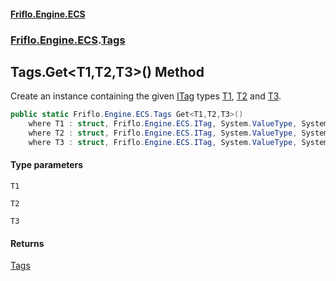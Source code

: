 #### [Friflo.Engine.ECS](index.md#'index')
### [Friflo.Engine.ECS](Friflo.Engine.ECS.md#'Friflo.Engine.ECS').[Tags](Tags.md#'Friflo.Engine.ECS.Tags')

## Tags.Get<T1,T2,T3>() Method

Create an instance containing the given [ITag](ITag.md#'Friflo.Engine.ECS.ITag') types
[T1](Tags.Get_T1,T2,T3_().md#Friflo.Engine.ECS.Tags.Get_T1,T2,T3_().T1#'Friflo.Engine.ECS.Tags.Get<T1,T2,T3>().T1'), [T2](Tags.Get_T1,T2,T3_().md#Friflo.Engine.ECS.Tags.Get_T1,T2,T3_().T2#'Friflo.Engine.ECS.Tags.Get<T1,T2,T3>().T2') and [T3](Tags.Get_T1,T2,T3_().md#Friflo.Engine.ECS.Tags.Get_T1,T2,T3_().T3#'Friflo.Engine.ECS.Tags.Get<T1,T2,T3>().T3').

```csharp
public static Friflo.Engine.ECS.Tags Get<T1,T2,T3>()
    where T1 : struct, Friflo.Engine.ECS.ITag, System.ValueType, System.ValueType
    where T2 : struct, Friflo.Engine.ECS.ITag, System.ValueType, System.ValueType
    where T3 : struct, Friflo.Engine.ECS.ITag, System.ValueType, System.ValueType;
```
#### Type parameters

<a name='Friflo.Engine.ECS.Tags.Get_T1,T2,T3_().T1'></a>

`T1`

<a name='Friflo.Engine.ECS.Tags.Get_T1,T2,T3_().T2'></a>

`T2`

<a name='Friflo.Engine.ECS.Tags.Get_T1,T2,T3_().T3'></a>

`T3`

#### Returns
[Tags](Tags.md#'Friflo.Engine.ECS.Tags')